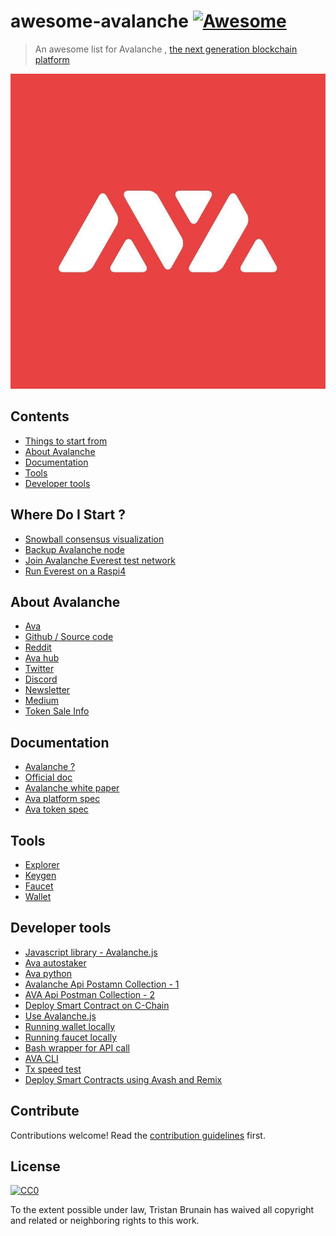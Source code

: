 # awesome-avalanche [![Awesome](https://awesome.re/badge.svg)](https://awesome.re)

> An awesome list for Avalanche , [the next generation blockchain platform](https://www.avalabs.org/why-ava) 

![Avalanche Logo](./ava-logo.jpg)

## Contents

- [Things to start from](#where-do-i-start-)
- [About Avalanche](#about-avalanche)
- [Documentation](#documentation)
- [Tools](#tools)
- [Developer tools](#developer-tools)

## Where Do I Start ?

- [Snowball consensus visualization](https://tedyin.com/archive/snow-bft-demo/#/snow)
- [Backup Avalanche node](https://medium.com/@otherpaco/backup-your-precious-ava-node-85650b9941a7)
- [Join Avalanche Everest test network](https://medium.com/avalabs/unveiling-everest-avalanches-mainnet-release-candidate-670e0ca5e28e)
- [Run Everest on a Raspi4](https://github.com/otherpaco/avalanche-on-RasPi4-Everest-edition)
## About Avalanche

- [Ava](https://www.avalabs.org/)
- [Github / Source code](https://github.com/ava-labs?type=source)
- [Reddit](https://www.reddit.com/r/avax/)  
- [Ava hub](https://community.avax.network/)
- [Twitter](https://twitter.com/avalabsofficial)
- [Discord](https://discord.gg/Ja3CSs7)
- [Newsletter](https://upscri.be/xnitey)
- [Medium](https://medium.com/avalabs)
- [Token Sale Info](https://info.avax.network/)

## Documentation

- [Avalanche ?](https://medium.com/avalabs/the-ava-platform-a-tech-primer-7a9b5de57a35)
- [Official doc](https://docs.avax.network/)
- [Avalanche white paper](https://arxiv.org/pdf/1906.08936.pdf)
- [Ava platform spec](https://files.avalabs.org/papers/platform.pdf)
- [Ava token spec ](https://files.avalabs.org/papers/ava-token.pdf)

## Tools

- [Explorer](https://explorer.avax.network/)
- [Keygen](https://keygen.avax.network/)
- [Faucet](https://faucet.avax.network/)
- [Wallet](https://wallet.avax.network)

## Developer tools

- [Javascript library - Avalanche.js](https://github.com/ava-labs/avalanche.js)
- [Ava autostaker](https://github.com/michaelbnewman/ava-auto-staker)
- [Ava python](https://github.com/zefonseca/ava-python)
- [Avalanche Api Postamn Collection - 1](https://github.com/cgcardona/avalanche-postman-collection)
- [AVA Api Postman Collection - 2](https://github.com/synechist/AVA-APIs-Postman)
- [Deploy Smart Contract on C-Chain](https://medium.com/avalabs/deploy-a-smart-contract-on-ava-using-remix-and-metamask-98933a93f436)
- [Use Avalanche.js](https://medium.com/avalabs/the-ava-platform-tools-pt-3-slopes-putting-the-ava-in-javascript-6c03ffa38835)
- [Running wallet locally](https://medium.com/avalabs/the-ava-platform-tools-pt-1-the-ava-wallet-b2e849b57632)
- [Running faucet locally](https://medium.com/avalabs/the-ava-platform-tools-pt-2-the-ava-faucet-48f28da57146)
- [Bash wrapper for API call](https://gist.github.com/jzu/d26b317b35b6fcf3317a636f1ce5f7ee)
- [AVA CLI](https://github.com/hsk81/ava-cli)
- [Tx speed test](https://github.com/ekherit/pyava)
- [Deploy Smart Contracts using Avash and Remix](https://gist.github.com/cgcardona/6066064ca32caaa44fa352f25bf2e087)

## Contribute

Contributions welcome! Read the [contribution guidelines](contributing.md) first.

## License

[![CC0](https://mirrors.creativecommons.org/presskit/buttons/88x31/svg/cc-zero.svg)](https://creativecommons.org/publicdomain/zero/1.0)

To the extent possible under law, Tristan Brunain has waived all copyright and
related or neighboring rights to this work.
